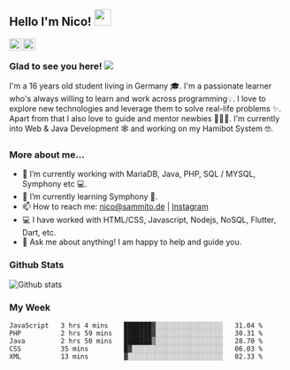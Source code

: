 ## Hello I'm Nico! <img src="https://raw.githubusercontent.com/iampavangandhi/iampavangandhi/master/gifs/Hi.gif" width="30px"></h2>


<a href="https://github.com/nicosammito">
  <img align="left" alt="Nico's Github" width="22px" src="https://cdn.jsdelivr.net/npm/simple-icons@v3/icons/github.svg" />
</a>

<a href="https://instagram.com/nico_sammito/">
  <img align="left" alt="Nico's Instagram" width="22px" src="https://cdn.jsdelivr.net/npm/simple-icons@v3/icons/instagram.svg" />
</a>

<br />

### Glad to see you here! ![](https://visitor-badge.glitch.me/badge?page_id=nicosammito)

I'm a 16 years old student living in Germany 🎓. I'm a passionate learner who's always willing to learn and work across programming💡. I love to explore new technologies and leverage them to solve real-life problems ✨. Apart from that I also love to guide and mentor newbies 👨🏻‍💻. I'm currently into Web & Java Development 🕸️ and working on my Hamibot System 🤓.

### More about me...

- 🔭 I’m currently working with MariaDB, Java, PHP, SQL / MYSQL, Symphony etc 💻.
- 🌱 I’m currently learning Symphony 🚀.
- 📫 How to reach me: nico@sammito.de | [Instagram](https://instagram.com/nico_sammito)
- 💻 I have worked with HTML/CSS, Javascript, Nodejs, NoSQL, Flutter, Dart, etc.
- 💬 Ask me about anything! I am happy to help and guide you.

### Github Stats

![Github stats](https://github-readme-stats.vercel.app/api?username=nicosammito&show_icons=true&hide_border=true&count_private=true)

### My Week

<!--START_SECTION:waka-->
```text
JavaScript   3 hrs 4 mins    ███████▓░░░░░░░░░░░░░░░░░   31.04 % 
PHP          2 hrs 59 mins   ███████▓░░░░░░░░░░░░░░░░░   30.31 % 
Java         2 hrs 50 mins   ███████▒░░░░░░░░░░░░░░░░░   28.70 % 
CSS          35 mins         █▓░░░░░░░░░░░░░░░░░░░░░░░   06.03 % 
XML          13 mins         ▓░░░░░░░░░░░░░░░░░░░░░░░░   02.33 % 
```
<!--END_SECTION:waka-->
